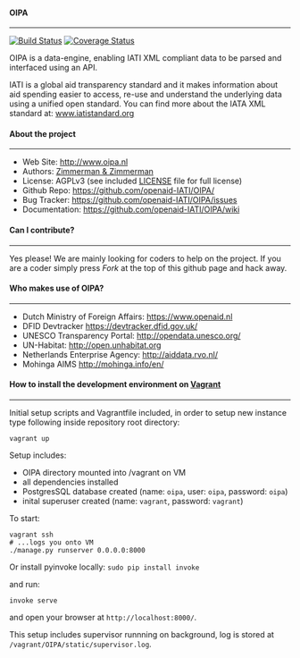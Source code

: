 #### OIPA
--------
[![Build Status](https://travis-ci.org/zimmerman-zimmerman/OIPA.svg?branch=develop)](https://travis-ci.org/zimmerman-zimmerman/OIPA)
[![Coverage Status](https://coveralls.io/repos/openaid-IATI/OIPA/badge.svg?branch=develop&service=github)](https://coveralls.io/github/openaid-IATI/OIPA?branch=develop)

OIPA is a data-engine, enabling IATI XML compliant data to be parsed and interfaced using an API.

IATI is a global aid transparency standard and it makes information about aid spending easier to access, re-use and understand the underlying data using a unified open standard. You can find more about the IATA XML standard at: www.iatistandard.org


#### About the project
--------

* Web Site:         http://www.oipa.nl
* Authors:          [Zimmerman & Zimmerman ](https://www.zimmermanzimmerman.nl/)
* License:          AGPLv3 (see included [LICENSE](https://github.com/openaid-IATI/OIPA/blob/master/LICENSE.MD) file for full license)
* Github Repo:      https://github.com/openaid-IATI/OIPA/
* Bug Tracker:      https://github.com/openaid-IATI/OIPA/issues
* Documentation:    https://github.com/openaid-IATI/OIPA/wiki


#### Can I contribute?
--------

Yes please! We are mainly looking for coders to help on the project. If you are a coder simply  press *Fork* at the top of this github page and hack away.

#### Who makes use of OIPA?
--------

* Dutch Ministry of Foreign Affairs:         https://www.openaid.nl
* DFID Devtracker                            https://devtracker.dfid.gov.uk/
* UNESCO Transparency Portal:                http://opendata.unesco.org/
* UN-Habitat:                                http://open.unhabitat.org
* Netherlands Enterprise Agency:             http://aiddata.rvo.nl/
* Mohinga AIMS                               http://mohinga.info/en/


#### How to install the development environment on [Vagrant](https://www.vagrantup.com/)
--------
Initial setup scripts and Vagrantfile included,
in order to setup new instance type following inside repository root directory:

```#!bash
vagrant up
```

Setup includes:
 - OIPA directory mounted into /vagrant on VM
 - all dependencies installed
 - PostgresSQL database created (name: `oipa`, user: `oipa`, password: `oipa`)
 - inital superuser created (name: `vagrant`, password: `vagrant`)

To start:

```#!bash
vagrant ssh
# ...logs you onto VM
./manage.py runserver 0.0.0.0:8000
```

Or install pyinvoke locally: `sudo pip install invoke`

and run:

```#!bash
invoke serve
```

and open your browser at `http://localhost:8000/`.

This setup includes supervisor runnning on background, log is stored at `/vagrant/OIPA/static/supervisor.log`.
